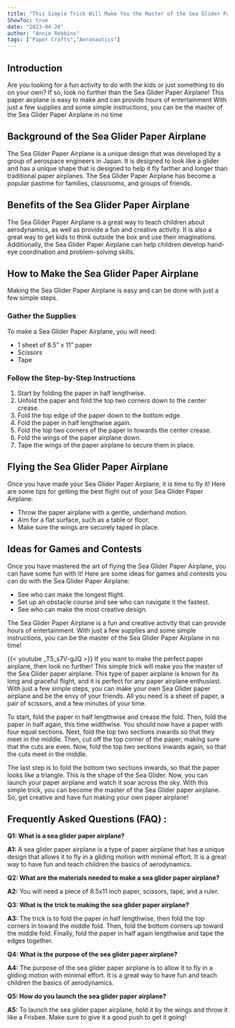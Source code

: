```yaml
---
title: "This Simple Trick Will Make You the Master of the Sea Glider Paper Airplane!"
ShowToc: true 
date: "2023-04-26"
author: "Annie Robbins" 
tags: ["Paper Crafts","Aeronautics"]
---
```

## Introduction

Are you looking for a fun activity to do with the kids or just something to do on your own? If so, look no further than the Sea Glider Paper Airplane! This paper airplane is easy to make and can provide hours of entertainment With just a few supplies and some simple instructions, you can be the master of the Sea Glider Paper Airplane in no time 

## Background of the Sea Glider Paper Airplane

The Sea Glider Paper Airplane is a unique design that was developed by a group of aerospace engineers in Japan. It is designed to look like a glider and has a unique shape that is designed to help it fly farther and longer than traditional paper airplanes. The Sea Glider Paper Airplane has become a popular pastime for families, classrooms, and groups of friends. 

## Benefits of the Sea Glider Paper Airplane

The Sea Glider Paper Airplane is a great way to teach children about aerodynamics, as well as provide a fun and creative activity. It is also a great way to get kids to think outside the box and use their imaginations. Additionally, the Sea Glider Paper Airplane can help children develop hand-eye coordination and problem-solving skills. 

## How to Make the Sea Glider Paper Airplane

Making the Sea Glider Paper Airplane is easy and can be done with just a few simple steps. 

### Gather the Supplies 

To make a Sea Glider Paper Airplane, you will need: 
- 1 sheet of 8.5” x 11” paper 
- Scissors 
- Tape 

### Follow the Step-by-Step Instructions 

1. Start by folding the paper in half lengthwise. 
2. Unfold the paper and fold the top two corners down to the center crease.
3. Fold the top edge of the paper down to the bottom edge. 
4. Fold the paper in half lengthwise again. 
5. Fold the top two corners of the paper in towards the center crease. 
6. Fold the wings of the paper airplane down. 
7. Tape the wings of the paper airplane to secure them in place.

## Flying the Sea Glider Paper Airplane

Once you have made your Sea Glider Paper Airplane, it is time to fly it! Here are some tips for getting the best flight out of your Sea Glider Paper Airplane: 

- Throw the paper airplane with a gentle, underhand motion. 
- Aim for a flat surface, such as a table or floor.
- Make sure the wings are securely taped in place. 

## Ideas for Games and Contests

Once you have mastered the art of flying the Sea Glider Paper Airplane, you can have some fun with it! Here are some ideas for games and contests you can do with the Sea Glider Paper Airplane: 

- See who can make the longest flight. 
- Set up an obstacle course and see who can navigate it the fastest. 
- See who can make the most creative design. 

The Sea Glider Paper Airplane is a fun and creative activity that can provide hours of entertainment. With just a few supplies and some simple instructions, you can be the master of the Sea Glider Paper Airplane in no time!

{{< youtube _T5_s7V-gJQ >}} 
If you want to make the perfect paper airplane, then look no further! This simple trick will make you the master of the Sea Glider paper airplane. This type of paper airplane is known for its long and graceful flight, and it is perfect for any paper airplane enthusiast. With just a few simple steps, you can make your own Sea Glider paper airplane and be the envy of your friends. All you need is a sheet of paper, a pair of scissors, and a few minutes of your time.

To start, fold the paper in half lengthwise and crease the fold. Then, fold the paper in half again, this time widthwise. You should now have a paper with four equal sections. Next, fold the top two sections inwards so that they meet in the middle. Then, cut off the top corner of the paper, making sure that the cuts are even. Now, fold the top two sections inwards again, so that the cuts meet in the middle.

The last step is to fold the bottom two sections inwards, so that the paper looks like a triangle. This is the shape of the Sea Glider. Now, you can launch your paper airplane and watch it soar across the sky. With this simple trick, you can become the master of the Sea Glider paper airplane. So, get creative and have fun making your own paper airplane!

## Frequently Asked Questions (FAQ) :
**Q1: What is a sea glider paper airplane?**

**A1:** A sea glider paper airplane is a type of paper airplane that has a unique design that allows it to fly in a gliding motion with minimal effort. It is a great way to have fun and teach children the basics of aerodynamics.

**Q2: What are the materials needed to make a sea glider paper airplane?**

**A2:** You will need a piece of 8.5x11 inch paper, scissors, tape, and a ruler.

**Q3: What is the trick to making the sea glider paper airplane?**

**A3:** The trick is to fold the paper in half lengthwise, then fold the top corners in toward the middle fold. Then, fold the bottom corners up toward the middle fold. Finally, fold the paper in half again lengthwise and tape the edges together.

**Q4: What is the purpose of the sea glider paper airplane?**

**A4:** The purpose of the sea glider paper airplane is to allow it to fly in a gliding motion with minimal effort. It is a great way to have fun and teach children the basics of aerodynamics.

**Q5: How do you launch the sea glider paper airplane?**

**A5:** To launch the sea glider paper airplane, hold it by the wings and throw it like a Frisbee. Make sure to give it a good push to get it going!



